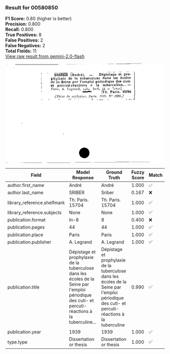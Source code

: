 ### Result for 00580850
**F1 Score:** 0.80 (higher is better)<br>**Precision:** 0.800<br>**Recall:** 0.800<br>**True Positives:** 8<br>**False Positives:** 2<br>**False Negatives:** 2<br>**Total Fields:** 11<br>[View raw result from gemini-2.0-flash](https://github.com/RISE-UNIBAS/humanities_data_benchmark/blob/main/results/2025-10-01/T0151/request_T0151_00580850.json)

<img src="https://github.com/RISE-UNIBAS/humanities_data_benchmark/blob/main/benchmarks/zettelkatalog/images/00580850.jpg?raw=true" alt="00580850" width="600px">

| Field | Model Response | Ground Truth | Fuzzy Score | Match |
|-------|----------------|--------------|-------------|-------|
| author.first_name | André | André | 1.000 | ✅ |
| author.last_name | SRIBER | Sriber | 0.167 | ❌ |
| library_reference.shelfmark | Th. Paris. 15704 | Th. Paris. 15704 | 1.000 | ✅ |
| library_reference.subjects | None | None | 1.000 | ✅ |
| publication.format | In-8 | 8 | 0.400 | ❌ |
| publication.pages | 44 | 44 | 1.000 | ✅ |
| publication.place | Paris | Paris | 1.000 | ✅ |
| publication.publisher | A. Legrand | A. Legrand | 1.000 | ✅ |
| publication.title | Dépistage et prophylaxie de la tuberculose dans les écoles de la Seine par l'emploi périodique des cuti- et percuti-réactions à la tuberculine... | Dépistage et prophylaxie de la tuberculose dans les écoles de la Seine par l'emploi périodique des cuti- et percuti-réactions à la tuberculine | 0.990 | ✅ |
| publication.year | 1939 | 1939 | 1.000 | ✅ |
| type.type | Dissertation or thesis | Dissertation or thesis | 1.000 | ✅ |
